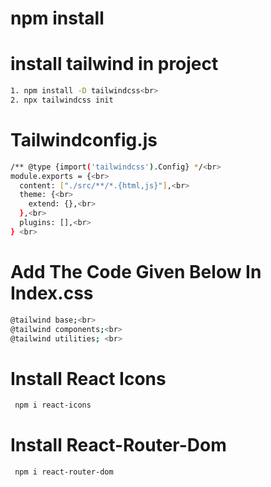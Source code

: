 # npm install

# install tailwind in project
```bash
1. npm install -D tailwindcss<br>
2. npx tailwindcss init
```

# Tailwindconfig.js
``` bash
/** @type {import('tailwindcss').Config} */<br>
module.exports = {<br>
  content: ["./src/**/*.{html,js}"],<br>
  theme: {<br>
    extend: {},<br>
  },<br>
  plugins: [],<br>
} <br>
```

# Add The Code Given Below In Index.css
```bash
@tailwind base;<br>
@tailwind components;<br>
@tailwind utilities; <br>
```

# Install React Icons
```bash
 npm i react-icons
```
# Install React-Router-Dom
```bash
 npm i react-router-dom
```

